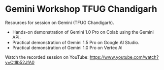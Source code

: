 # Gemini Workshop TFUG Chandigarh
Resources for session on Gemini (TFUG Chandigarh).

- Hands-on demonstration of Gemini 1.0 Pro on Colab using the Gemini API.
- Practical demonstration of Gemini 1.5 Pro on Google AI Studio.
- Practical demonstration of Gemini 1.0 Pro on Vertex AI
  
Watch the recorded session on YouTube:
https://www.youtube.com/watch?v=CtlIb52JfA0





